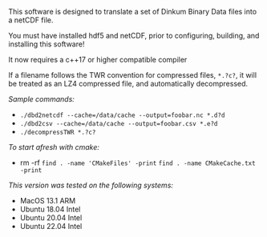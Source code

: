 This software is designed to translate a set of Dinkum Binary Data files into
a netCDF file.

You must have installed hdf5 and netCDF,
prior to configuring, building, and installing this software!

It now requires a c++17 or higher compatible compiler

If a filename follows the TWR convention for compressed files, `*.?c?`, it will be treated as an LZ4 compressed file, and automatically decompressed.

*Sample commands:*
- `./dbd2netcdf --cache=/data/cache --output=foobar.nc *.d?d`
- `./dbd2csv --cache=/data/cache --output=foobar.csv *.e?d`
- `./decompressTWR *.?c?`


*To start afresh with cmake:*
- rm -rf `find . -name 'CMakeFiles' -print` `find . -name CMakeCache.txt -print`

*This version was tested on the following systems:*
- MacOS 13.1 ARM
- Ubuntu 18.04 Intel
- Ubuntu 20.04 Intel
- Ubuntu 22.04 Intel
